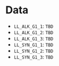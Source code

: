 # Data

 - `LL_ALK_G1_1`: `TBD`
 - `LL_ALK_G1_2`: `TBD`
 - `LL_ALK_G1_3`: `TBD`
 - `LL_SYN_G1_1`: `TBD`
 - `LL_SYN_G1_2`: `TBD`
 - `LL_SYN_G1_3`: `TBD`

